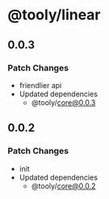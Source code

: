 # @tooly/linear

## 0.0.3

### Patch Changes

- friendlier api
- Updated dependencies
  - @tooly/core@0.0.3

## 0.0.2

### Patch Changes

- init
- Updated dependencies
  - @tooly/core@0.0.2
